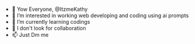 - 👋 Yow Everyone, @ItzmeKathy
- 👀 I’m interested in working web developing and coding using ai prompts   
- 🌱 I’m currently learning codings 
- 💞️ I don't look for collaboration   
- 📫 Just Dm me

<!---
ItzmeKathy/ItzmeKathy is a ✨ special ✨ repository because its `README.md` (this file) appears on your GitHub profile.
You can click the Preview link to take a look at your changes.
--->
